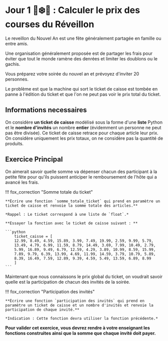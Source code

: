 # Jour 1 🦊❄️🎉 : Calculer le prix des courses du Réveillon

Le reveillon du Nouvel An est une fête généralement partagée en famille ou entre amis.

Une organisation généralement proposée est de partager les frais pour éviter que tout le monde ramène des denrées et limiter les doublons ou le gachis.

Vous préparez votre soirée du nouvel an et prévoyez d'inviter 20 personnes.

Le problème est que la machine qui sort le ticket de caisse est tombée en panne à l'édition du ticket et que l'on ne peut pas voir le prix total du ticket.

## Informations necessaires

On considère **un ticket de caisse** modélisé sous la forme d'une **liste** Python et le **nombre d'invités** un nombre **entier** (évidemment un personne ne peut pas être divisée).
Ce ticket de caisse retrace pour chaque article leur prix.
On considère uniquement les prix totaux, on ne considère pas la quantité de produits.

## Exercice Principal

On aimerait savoir quelle somme va dépenser chacun des participant à la petite fête pour qu'ils puissent anticiper le remboursement de l'hôte qui a avancé les frais.


!!! fox_correction "Somme totale du ticket"

    **Écrire une fonction `somme_totale_ticket` qui prend en paramètre un ticket de caisse et renvoie la somme totale des articles.**

    *Rappel : Le ticket correspond à une liste de `float`.*

    **Essayer la fonction avec le ticket de caisse suivant : **

    ```python
        ticket_caisse = [
        12.99, 8.49, 4.59, 15.89, 3.99, 7.49, 19.99, 2.59, 9.99, 5.79,
        13.49, 4.79, 6.99, 11.59, 8.79, 14.49, 3.69, 7.99, 10.49, 2.79,
        5.99, 16.89, 9.49, 6.79, 12.59, 4.29, 3.89, 10.99, 8.59, 15.99,
        7.89, 9.79, 6.39, 13.99, 4.69, 11.99, 14.59, 3.79, 10.79, 5.89,
        8.39, 16.49, 7.59, 12.89, 9.39, 4.59, 5.49, 13.59, 6.89, 8.99
        ]
    ```

Maintenant que nous connaissons le prix global du ticket, on voudrait savoir quelle est la participation de chacun des invités de la soirée.

!!! fox_correction "Participation des invités"

    **Écrire une fonction `participation des invités` qui prend en paramètre un ticket de caisse et un nombre d'invités et renvoie la participation de chaque invité.**

    *Indication : Cette fonction devra utiliser la fonction précédente.*

**Pour valider cet exercice, vous devrez rendre à votre enseignant les fonctions construites ainsi que la somme que chaque invité doit payer.**
